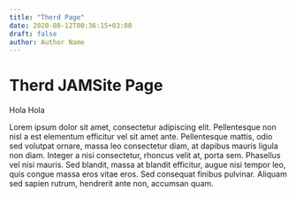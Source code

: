 ```yaml
---
title: "Therd Page"
date: 2020-08-12T00:36:15+03:00
draft: false
author: Author Name
---
```


# Therd JAMSite Page

Hola Hola

Lorem ipsum dolor sit amet, consectetur adipiscing elit. Pellentesque non nisl a est elementum efficitur vel sit amet ante. Pellentesque mattis, odio sed volutpat ornare, massa leo consectetur diam, at dapibus mauris ligula non diam. Integer a nisi consectetur, rhoncus velit at, porta sem. Phasellus vel nisi mauris. Sed blandit, massa at blandit efficitur, augue nisi tempor leo, quis congue massa eros vitae eros. Sed consequat finibus pulvinar. Aliquam sed sapien rutrum, hendrerit ante non, accumsan quam.


